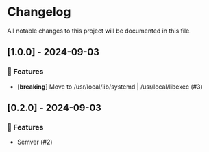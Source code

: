 # Changelog

All notable changes to this project will be documented in this file.

## [1.0.0] - 2024-09-03

### 🚀 Features

- [**breaking**] Move to /usr/local/lib/systemd | /usr/local/libexec (#3)

## [0.2.0] - 2024-09-03

### 🚀 Features

- Semver (#2)

<!-- generated by git-cliff -->
